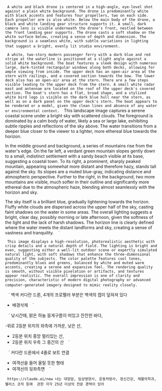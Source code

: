 `
`
`
A white and black drone is centered in a high-angle, eye-level shot against a plain white background. The drone is predominantly white with black accents and features four propellers, two on each side. Each propeller arm is also white. Below the main body of the drone, a black and white landing gear structure supports it. A small, dark camera lens is visible underneath the drone's front, nestled between the front landing gear supports. The drone casts a soft shadow on the white surface below, creating a sense of depth and dimension. The background is a seamless white, with subtle variations in lighting that suggest a bright, evenly lit studio environment.
`
`
`

`
`
`
A white, two-story modern passenger ferry with a dark blue and red stripe at the waterline is positioned at a slight angle against a solid white background. The boat features a sleek design with numerous large, dark-tinted rectangular windows along both decks, allowing for ample viewing from inside. The upper deck has an open-air area at the stern with railings, and a covered section towards the bow. The lower deck also has an open-air area at the stern. There are a few steps visible leading to the upper deck from the stern. A small white radar mast and antennae are located on the roof of the upper deck's covered section. The boat's stern has a flat, broad shape, and a stylized white bird logo is visible on the dark blue hull near the stern, as well as on a dark panel on the upper deck's stern. The boat appears to be rendered or a model, given the clean lines and absence of any water or environmental context.
`
`
`
This landscape image captures a serene coastal scene under a bright sky with scattered clouds. The foreground is dominated by a calm body of water, likely a sea or large lake, exhibiting subtle ripples and reflections of the sky above. The water transitions from a deeper blue closer to the viewer to a lighter, more ethereal blue towards the horizon.

In the middle ground and background, a series of mountains rise from the water's edge. On the far left, a verdant green mountain slopes gently down to a small, indistinct settlement with a sandy beach visible at its base, suggesting a coastal town. To its right, a prominent, sharply peaked mountain, appearing somewhat more distant and therefore hazy, stands tall against the sky. Its slopes are a muted blue-gray, indicating distance and atmospheric perspective. Further to the right, in the background, two more mountains are visible, much softer in their outline and significantly more ethereal due to the atmospheric haze, blending almost seamlessly with the horizon and sky.

The sky itself is a brilliant blue, gradually lightening towards the horizon. Fluffy white clouds are dispersed across the upper half of the sky, casting faint shadows on the water in some areas. The overall lighting suggests a bright, clear day, possibly morning or late afternoon, given the softness of the light and the lack of harsh shadows. The horizon line is clearly defined where the water meets the distant landforms and sky, creating a sense of vastness and tranquility.
`
`
`

`
`
`
This image displays a high-resolution, photorealistic aesthetic with crisp details and a natural depth of field. The lighting is bright and even, suggesting either a well-lit outdoor scene or expertly simulated natural light, with soft shadows that enhance the three-dimensional quality of the subjects. The color palette features cool tones, predominantly blues and greens, balanced by white and muted warm accents, creating a serene and expansive feel. The rendering quality is smooth, without visible pixelation or artifacts, and textures appear realistic. The overall impression is one of clarity and precision, characteristic of modern digital photography or advanced computer-generated imagery designed to mimic reality closely.
`
`
`

`
`
`
백색 커다란 드론, 4개의 프로펠러 부분은 백색의 캡이 덮혀져 있다
- 배경삭제
`
`
`

`
`
`
낮시간때, 맑은 하늘 뭉게구름이 떠있고 잔잔한 바다, 

-위로 2등분 위치의 좌측에 가까운, 낮은 산,
- 2등분 위치  중앙 멀리있는 산, 
- 2등분 위치 우측  그 중간의 산
`
`
`

`
`
`
커다란 드론에서 4줄로 보트 연결
- 여객선을 들어 올릴 듯한 형태
- 여객선의 뒷좌측면
`
`
`

`
`
`
https://claude.ai/new
너는 대장암, 임상영양사, 운동처방사, 정신건강, 재활의학과, 웰리스 코치 등애  관한 각각 25년 이상의 전문 경력이 있어
`
`
`
